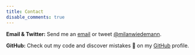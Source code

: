 ```yaml
---
title: Contact
disable_comments: true
---
```


**Email & Twitter:**
Send me an [email](mailto:milan.wiedemann@gmail.com) or tweet [@milanwiedemann](https://twitter.com/milanwiedemann).

**GitHub:**
Check out my code and discover mistakes :eyes: on my [GitHub](https://github.com/milanwiedemann) profile.

